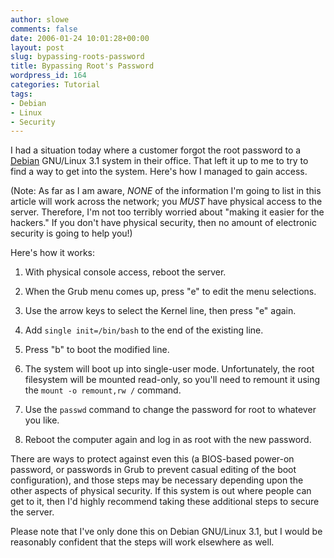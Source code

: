 ```yaml
---
author: slowe
comments: false
date: 2006-01-24 10:01:28+00:00
layout: post
slug: bypassing-roots-password
title: Bypassing Root's Password
wordpress_id: 164
categories: Tutorial
tags:
- Debian
- Linux
- Security
---
```


I had a situation today where a customer forgot the root password to a [Debian](http://www.debian.org/) GNU/Linux 3.1 system in their office. That left it up to me to try to find a way to get into the system. Here's how I managed to gain access. 

(Note: As far as I am aware, _NONE_ of the information I'm going to list in this article will work across the network; you _MUST_ have physical access to the server. Therefore, I'm not too terribly worried about "making it easier for the hackers." If you don't have physical security, then no amount of electronic security is going to help you!)

Here's how it works:

1. With physical console access, reboot the server.

2. When the Grub menu comes up, press "e" to edit the menu selections.

3. Use the arrow keys to select the Kernel line, then press "e" again.

4. Add `single init=/bin/bash` to the end of the existing line.

5. Press "b" to boot the modified line.

6. The system will boot up into single-user mode. Unfortunately, the root filesystem will be mounted read-only, so you'll need to remount it using the `mount -o remount,rw /` command.

7. Use the `passwd` command to change the password for root to whatever you like.

8. Reboot the computer again and log in as root with the new password.

There are ways to protect against even this (a BIOS-based power-on password, or passwords in Grub to prevent casual editing of the boot configuration), and those steps may be necessary depending upon the other aspects of physical security. If this system is out where people can get to it, then I'd highly recommend taking these additional steps to secure the server.

Please note that I've only done this on Debian GNU/Linux 3.1, but I would be reasonably confident that the steps will work elsewhere as well.
